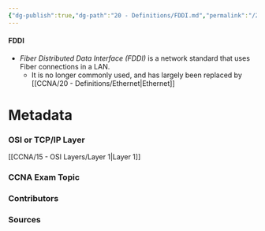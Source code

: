 ```yaml
---
{"dg-publish":true,"dg-path":"20 - Definitions/FDDI.md","permalink":"/20-definitions/fddi/","tags":["defs_ccna"]}
---
```


#### FDDI
- *Fiber Distributed Data Interface (FDDI)* is a network standard that uses Fiber connections in a LAN.
	- It is no longer commonly used, and has largely been replaced by [[CCNA/20 - Definitions/Ethernet\|Ethernet]]

# Metadata
### OSI or TCP/IP Layer
[[CCNA/15 - OSI Layers/Layer 1\|Layer 1]]
### CCNA Exam Topic

### Contributors

### Sources

